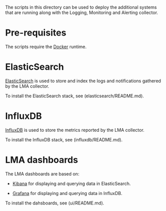 The scripts in this directory can be used to deploy the additional systems that
are running along with the Logging, Monitoring and Alerting collector.

# Pre-requisites

The scripts require the [Docker](https://www.docker.com/) runtime.

# ElasticSearch

[ElasticSearch](http://www.elasticsearch.org/overview/elasticsearch) is used to
store and index the logs and notifications gathered by the LMA collector.

To install the ElasticSearch stack, see (elasticsearch/README.md).

# InfluxDB

[InfluxDB](http://influxdb.com/) is used to store the metrics reported by the
LMA collector.

To install the InfluxDB stack, see (influxdb/README.md).

# LMA dashboards

The LMA dashboards are based on:

* [Kibana](http://www.elasticsearch.org/overview/kibana) for displaying and
  querying data in ElasticSearch.

* [Grafana](http://grafana.org/) for displaying and querying data in InfluxDB.

To install the dahsboards, see (ui/README.md).
